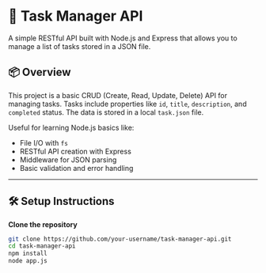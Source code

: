 # 📝 Task Manager API

A simple RESTful API built with Node.js and Express that allows you to manage a list of tasks stored in a JSON file.

## 📦 Overview

This project is a basic CRUD (Create, Read, Update, Delete) API for managing tasks. Tasks include properties like `id`, `title`, `description`, and `completed` status. The data is stored in a local `task.json` file.

Useful for learning Node.js basics like:

- File I/O with `fs`
- RESTful API creation with Express
- Middleware for JSON parsing
- Basic validation and error handling

---

## 🛠️ Setup Instructions

**Clone the repository**
   ```bash
   git clone https://github.com/your-username/task-manager-api.git
   cd task-manager-api
   npm install
node app.js
